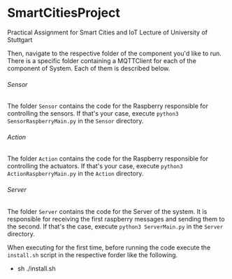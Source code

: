 # SmartCitiesProject
Practical Assignment for Smart Cities and IoT Lecture of University of Stuttgart

Then, navigate to the respective folder of the component you'd like to run. There is a specific folder containing a MQTTClient for each of the component of System. Each of them is described below.

###### Sensor
The folder `Sensor` contains the code for the Raspberry responsible for controlling the sensors. If that's your case, execute `python3 SensorRaspberryMain.py` in the `Sensor` directory.

###### Action
The folder `Action` contains the code for the Raspberry responsible for controlling the actuators. If that's your case, execute `python3 ActionRaspberryMain.py` in the `Action` directory.

###### Server
The folder `Server` contains the code for the Server of the system. It is responsible for receiving the first raspberry messages and sending them to the second. If that's the case, execute `python3 ServerMain.py` in the `Server` directory.

When executing for the first time, before running the code execute the `install.sh` script in the respective forder like the following.

- sh ./install.sh
